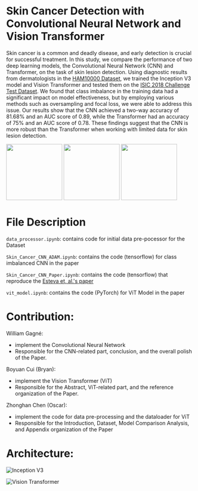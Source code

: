 # Skin Cancer Detection with Convolutional Neural Network and Vision Transformer


Skin cancer is a common and deadly disease, and early detection is crucial for successful treatment. In this study, we compare the performance of two deep learning models, the Convolutional Neural Network (CNN) and Transformer, on the task of skin lesion detection. Using diagnostic results from dermatologists in the [HAM10000 Dataset](https://www.kaggle.com/datasets/kmader/skin-cancer-mnist-ham10000?resource=download), we trained the Inception V3 model and Vision Transformer and tested them on the [ISIC 2018 Challenge Test Dataset](https://challenge.isic-archive.com/data/). We found that class imbalance in the training data had a significant impact on model effectiveness, but by employing various methods such as oversampling and focal loss, we were able to address this issue. Our results show that the CNN achieved a two-way accuracy of 81.68\% and an AUC score of $0.89$, while the Transformer had an accuracy of 75\% and an AUC score of $0.78$. These findings suggest that the CNN is more robust than the Transformer when working with limited data for skin lesion detection.


<img src="https://user-images.githubusercontent.com/74989268/233214451-90e4902e-c447-4029-9986-c616d8dca001.jpg" width="150" height="150"> <img src="https://user-images.githubusercontent.com/74989268/233214996-76a6f781-879b-4ff2-927a-9096cb197c92.jpg" width="150" height="150"> <img src="https://user-images.githubusercontent.com/74989268/233215159-16371f38-36d8-4f12-9f71-8c9a67e5b22b.jpg" width="150" height="150">

# File Description

`data_processor.ipynb`: contains code for initial data pre-pocessor for the Dataset

`Skin_Cancer_CNN_ADAM.ipynb`: contains the code (tensorflow) for class imbalanced CNN in the paper

`Skin_Cancer_CNN_Paper.ipynb`: contains the code (tensorflow) that reproduce the [Esteva et, al.'s paper](https://www.nature.com/articles/nature21056)

`vit_model.ipynb`: contains the code (PyTorch) for ViT Model in the paper




# Contribution:
William Gagné: 
- implement the Convolutional Neural Network
- Responsible for the CNN-related part, conclusion, and the overall polish of the Paper.

Boyuan Cui (Bryan): 
- implement the Vision Transformer (ViT)
- Responsible for the Abstract, ViT-related part, and the reference organization of the Paper.

Zhonghan Chen (Oscar): 
- implement the code for data pre-processing and the dataloader for ViT
- Responsible for the Introduction, Dataset, Model Comparison Analysis, and Appendix organization of the Paper


# Architecture:

![Inception V3](https://user-images.githubusercontent.com/74989268/233215991-b2979d2b-ae83-43ff-837d-d0a60f3be04e.png)

![Vision Transformer](https://user-images.githubusercontent.com/74989268/233216076-f82d1f8c-1038-4ccb-a5bc-f32efb3da8ef.png)
